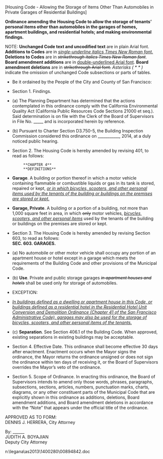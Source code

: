 [Housing Code - Allowing the Storage of Items Other Than Automobiles in Private Garages of Residential Buildings]  
 
**Ordinance amending the Housing Code to allow the storage of tenants&rsquo; personal items other than automobiles in the garages of homes, apartment buildings, and residential hotels; and making environmental findings.**
 
NOTE: **Unchanged Code text and uncodified text** are in plain Arial font. 
**Additions to Codes** are in <u>*single-underline italics Times New Roman font.*</u> 
**Deletions to Codes** are in <s>*strikethrough italics Times New Roman font*</s>. 
**Board amendment additions** are in <u>double-underlined Arial font</u>. 
**Board amendment deletions** are in <s>strikethrough Arial font.</s>
**Asterisks (*   *   *   *)** indicate the omission of unchanged Code  subsections or parts of tables. 
       
 
 * Be it ordained by the People of the City and County of San Francisco: 
 * Section 1. Findings.  
 * (a) The Planning Department has determined that the actions contemplated in this ordinance comply with the California Environmental Quality Act (California Public Resources Code Sections 21000 et seq.).  Said determination is on file with the Clerk of the Board of Supervisors in File No. _____ and is incorporated herein by reference.  
 * (b)  Pursuant to Charter Section D3.750-5, the Building Inspection Commission considered this ordinance on ___________, 2014, at a duly noticed public hearing.  
 * Section 2.  The Housing Code is hereby amended by revising 401, to read as follows: 
					
			**CHAPTER 4** 
			**DEFINITIONS** 

 * **Garage**. A building or portion thereof in which a motor vehicle containing flammable or combustible liquids or gas in its tank is stored, repaired or kept, *<u>or in which bicycles, scooters, 
and other personal items used by the tenants of the building or buildings on the premises are stored or kept.*</u> 
 * **Garage, Private**. A building or a portion of a building, not more than 1,000 square feet in area, in which <s>only</s> motor vehicles, <u>*bicycles, scooters, and other personal items</u>* used by the tenants of the building or buildings on the premises are stored or kept. 
 * Section 3.  The Housing Code is hereby amended by revising Section 603, to read as follows:	
**SEC. 603.  GARAGES.**
 * (a)   No automobile or other motor vehicle shall occupy any portion of an apartment house or hotel except in a garage which meets the requirements of the Building Code and other provisions of the Municipal Code. 
 * (b)   **Use**. Private and public storage garages <s>*in apartment houses and hotels</s>* shall be used only for storage of automobiles.  
 * EXCEPTION:  
 * <u>*In buildings defined as a dwelling or apartment house in this Code, or buildings defined as a residential hotel in the Residential Hotel Unit Conversion and Demolition Ordinance (Chapter 41 of the San Francisco Administrative Code), garages may also  be used for the storage of bicycles, scooters, and other personal items of the tenants.</u>* 
 * (c)   **Separation**. See Section 406.1 of the Building Code. When approved, existing separations in existing buildings may be acceptable.  
 
 * Section 4.  Effective Date.  This ordinance shall become effective 30 days after enactment.  Enactment occurs when the Mayor signs the ordinance, the Mayor returns the 
ordinance unsigned or does not sign the ordinance within ten days of receiving it, or the Board of Supervisors overrides the Mayor&rsquo;s veto of the ordinance.   
 
 * Section 5.  Scope of Ordinance.  In enacting this ordinance, the Board of Supervisors intends to amend only those words, phrases, paragraphs, subsections, sections, articles, numbers, punctuation marks, charts, diagrams, or any other constituent parts of the Municipal Code that are explicitly shown in this ordinance as additions, deletions, Board amendment additions, and Board amendment deletions in accordance with the &ldquo;Note&rdquo; that appears under the official title of the ordinance.   
 
 
APPROVED AS TO FORM: 	
DENNIS J. HERRERA, City Attorney 	
 
By: ______	
 JUDITH A. BOYAJIAN 	 
 Deputy City Attorney 	

n:\legana\as2013\1400280\00894842.doc 
